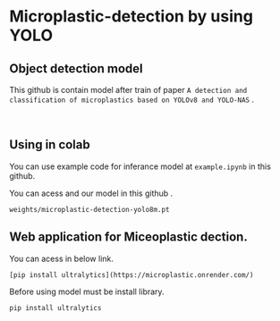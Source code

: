 # Microplastic-detection by using YOLO

## Object detection model 

This github is contain model after train of paper `A detection and classification of microplastics based on YOLOv8 and YOLO-NAS` . 

<br />

## Using in colab

You can use example code for inferance model at `example.ipynb` in this github. <br />

You can acess and our model in this github .
```
weights/microplastic-detection-yolo8m.pt
```


## Web application for Miceoplastic dection. 
You can acess in below link. 
```
[pip install ultralytics](https://microplastic.onrender.com/)
```

Before using model must be install library.
```
pip install ultralytics
```
